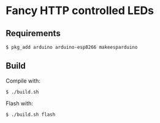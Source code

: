 # Fancy HTTP controlled LEDs

## Requirements

```
$ pkg_add arduino arduino-esp8266 makeesparduino
```

## Build

Compile with:

```
$ ./build.sh
```

Flash with:

```
$ ./build.sh flash
```
